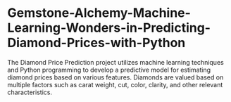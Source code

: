 # Gemstone-Alchemy-Machine-Learning-Wonders-in-Predicting-Diamond-Prices-with-Python
The Diamond Price Prediction project utilizes machine learning techniques and Python programming to develop a predictive model for estimating diamond prices based on various features. Diamonds are valued based on multiple factors such as carat weight, cut, color, clarity, and other relevant characteristics. 
